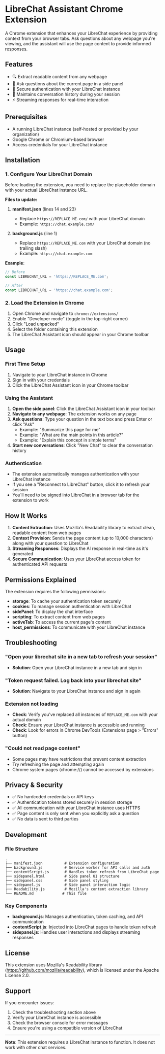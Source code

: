# LibreChat Assistant Chrome Extension

A Chrome extension that enhances your LibreChat experience by providing context from your browser tabs. Ask questions about any webpage you're viewing, and the assistant will use the page content to provide informed responses.

## Features

- 🔍 Extract readable content from any webpage
- 💬 Ask questions about the current page in a side panel
- 🔐 Secure authentication with your LibreChat instance
- 📝 Maintains conversation history during your session
- ⚡ Streaming responses for real-time interaction

## Prerequisites

- A running LibreChat instance (self-hosted or provided by your organization)
- Google Chrome or Chromium-based browser
- Access credentials for your LibreChat instance

## Installation

### 1. Configure Your LibreChat Domain

Before loading the extension, you need to replace the placeholder domain with your actual LibreChat instance URL.

**Files to update:**

1. **manifest.json** (lines 14 and 23)
   - Replace `https://REPLACE_ME.com/` with your LibreChat domain
   - Example: `https://chat.example.com/`

2. **background.js** (line 1)
   - Replace `https://REPLACE_ME.com` with your LibreChat domain (no trailing slash)
   - Example: `https://chat.example.com`

**Example:**
```javascript
// Before
const LIBRECHAT_URL = 'https://REPLACE_ME.com';

// After
const LIBRECHAT_URL = 'https://chat.example.com';
```

### 2. Load the Extension in Chrome

1. Open Chrome and navigate to `chrome://extensions/`
2. Enable "Developer mode" (toggle in the top-right corner)
3. Click "Load unpacked"
4. Select the folder containing this extension
5. The LibreChat Assistant icon should appear in your Chrome toolbar

## Usage

### First Time Setup

1. Navigate to your LibreChat instance in Chrome
2. Sign in with your credentials
3. Click the LibreChat Assistant icon in your Chrome toolbar

### Using the Assistant

1. **Open the side panel**: Click the LibreChat Assistant icon in your toolbar
2. **Navigate to any webpage**: The extension works on any page
3. **Ask questions**: Type your question in the text box and press Enter or click "Ask"
   - Example: "Summarize this page for me"
   - Example: "What are the main points in this article?"
   - Example: "Explain this concept in simple terms"
4. **Start new conversations**: Click "New Chat" to clear the conversation history

### Authentication

- The extension automatically manages authentication with your LibreChat instance
- If you see a "Reconnect to LibreChat" button, click it to refresh your session
- You'll need to be signed into LibreChat in a browser tab for the extension to work

## How It Works

1. **Content Extraction**: Uses Mozilla's Readability library to extract clean, readable content from web pages
2. **Context Provision**: Sends the page content (up to 10,000 characters) along with your question to LibreChat
3. **Streaming Responses**: Displays the AI response in real-time as it's generated
4. **Secure Communication**: Uses your LibreChat access token for authenticated API requests

## Permissions Explained

The extension requires the following permissions:

- **storage**: To cache your authentication token securely
- **cookies**: To manage session authentication with LibreChat
- **sidePanel**: To display the chat interface
- **scripting**: To extract content from web pages
- **activeTab**: To access the current page's content
- **host_permissions**: To communicate with your LibreChat instance

## Troubleshooting

### "Open your librechat site in a new tab to refresh your session"

- **Solution**: Open your LibreChat instance in a new tab and sign in

### "Token request failed. Log back into your librechat site"

- **Solution**: Navigate to your LibreChat instance and sign in again

### Extension not loading

- **Check**: Verify you've replaced all instances of `REPLACE_ME.com` with your actual domain
- **Check**: Ensure your LibreChat instance is accessible and running
- **Check**: Look for errors in Chrome DevTools (Extensions page > "Errors" button)

### "Could not read page content"

- Some pages may have restrictions that prevent content extraction
- Try refreshing the page and attempting again
- Chrome system pages (chrome://) cannot be accessed by extensions

## Privacy & Security

- ✅ No hardcoded credentials or API keys
- ✅ Authentication tokens stored securely in session storage
- ✅ All communication with your LibreChat instance uses HTTPS
- ✅ Page content is only sent when you explicitly ask a question
- ✅ No data is sent to third parties

## Development

### File Structure

```
.
├── manifest.json          # Extension configuration
├── background.js          # Service worker for API calls and auth
├── contentScript.js       # Handles token refresh from LibreChat page
├── sidepanel.html         # Side panel UI structure
├── sidepanel.css          # Side panel styling
├── sidepanel.js           # Side panel interaction logic
├── Readability.js         # Mozilla's content extraction library
└── README.md             # This file
```

### Key Components

- **background.js**: Manages authentication, token caching, and API communication
- **contentScript.js**: Injected into LibreChat pages to handle token refresh
- **sidepanel.js**: Handles user interactions and displays streaming responses

## License

This extension uses Mozilla's Readability library (https://github.com/mozilla/readability), which is licensed under the Apache License 2.0.

## Support

If you encounter issues:

1. Check the troubleshooting section above
2. Verify your LibreChat instance is accessible
3. Check the browser console for error messages
4. Ensure you're using a compatible version of LibreChat

---

**Note**: This extension requires a LibreChat instance to function. It does not work with other chat services.
